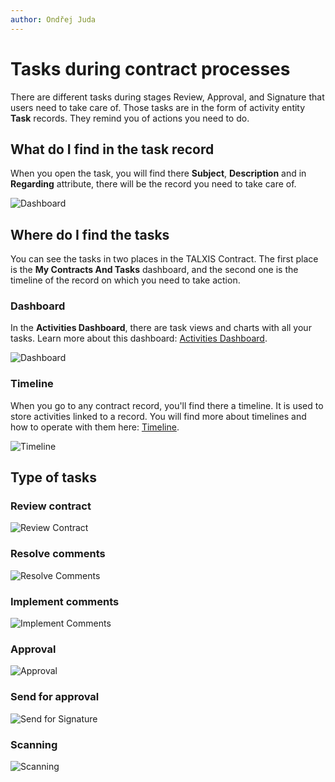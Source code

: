 ```yaml
---
author: Ondřej Juda
---
```


# Tasks during contract processes

There are different tasks during stages Review, Approval, and Signature that users need to take care of. Those tasks are in the form of activity entity **Task** records. They remind you of actions you need to do.

## What do I find in the task record

When you open the task, you will find there **Subject**, **Description** and in **Regarding** attribute, there will be the record you need to take care of.

![Dashboard](/.attachments/ModelDrivenAppUserGuide/Contract/tasks-during-contract-processes-2.png)

## Where do I find the tasks

You can see the tasks in two places in the TALXIS Contract. The first place is the **My Contracts And Tasks** dashboard, and the second one is the timeline of the record on which you need to take action.

### Dashboard

In the **Activities Dashboard**, there are task views and charts with all your tasks. Learn more about this dashboard: [Activities Dashboard](/en/user-guide/model-driven-apps/business-process/contact-management/track-and-manage-activities/).

![Dashboard](/.attachments/ModelDrivenAppUserGuide/Contract/tasks-during-contract-processes-1.png)

### Timeline

When you go to any contract record, you'll find there a timeline. It is used to store activities linked to a record. You will find more about timelines and how to operate with them here: [Timeline](/en/user-guide/model-driven-apps/basic-app-elements/timeline/).

![Timeline](/.attachments/ModelDrivenAppUserGuide/Contract/tasks-during-contract-processes-3.png)

## Type of tasks

### Review contract

![Review Contract](/.attachments/ModelDrivenAppUserGuide/Contract/tasks-during-contract-processes-4.png)

### Resolve comments

![Resolve Comments](/.attachments/ModelDrivenAppUserGuide/Contract/tasks-during-contract-processes-5.png)

### Implement comments

![Implement Comments](/.attachments/ModelDrivenAppUserGuide/Contract/tasks-during-contract-processes-6.png)

### Approval

![Approval](/.attachments/ModelDrivenAppUserGuide/Contract/tasks-during-contract-processes-7.png)

### Send for approval

![ Send for Signature](/.attachments/ModelDrivenAppUserGuide/Contract/tasks-during-contract-processes-8.png)

### Scanning

![ Scanning](/.attachments/ModelDrivenAppUserGuide/Contract/tasks-during-contract-processes-9.png)